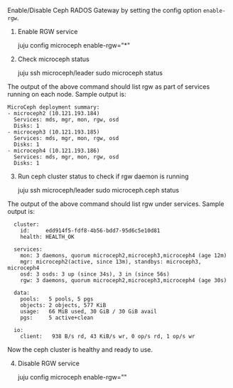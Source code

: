 Enable/Disable Ceph RADOS Gateway by setting the config option `enable-rgw`.

1. Enable RGW service

    juju config microceph enable-rgw="*"

2. Check microceph status

    juju ssh microceph/leader sudo microceph status

The output of the above command should list rgw as part of services
running on each node.
Sample output is:

```
MicroCeph deployment summary:
- microceph2 (10.121.193.184)
  Services: mds, mgr, mon, rgw, osd
  Disks: 1
- microceph3 (10.121.193.185)
  Services: mds, mgr, mon, rgw, osd
  Disks: 1
- microceph4 (10.121.193.186)
  Services: mds, mgr, mon, rgw, osd
  Disks: 1
```

3. Run ceph cluster status to check if rgw daemon is running

    juju ssh microceph/leader sudo microceph.ceph status

The output of the above command should list rgw under services.
Sample output is:

```
  cluster:
    id:     edd914f5-fdf8-4b56-bdd7-95d6c5e10d81
    health: HEALTH_OK
 
  services:
    mon: 3 daemons, quorum microceph2,microceph3,microceph4 (age 12m)
    mgr: microceph2(active, since 13m), standbys: microceph3, microceph4
    osd: 3 osds: 3 up (since 34s), 3 in (since 56s)
    rgw: 3 daemons, quorum microceph2,microceph3,microceph4 (age 30s)
 
  data:
    pools:   5 pools, 5 pgs
    objects: 2 objects, 577 KiB
    usage:   66 MiB used, 30 GiB / 30 GiB avail
    pgs:     5 active+clean
 
  io:
    client:   938 B/s rd, 43 KiB/s wr, 0 op/s rd, 1 op/s wr
```

Now the ceph cluster is healthy and ready to use.

4. Disable RGW service

    juju config microceph enable-rgw=""

